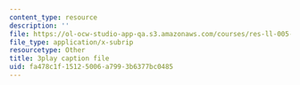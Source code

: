 ```yaml
---
content_type: resource
description: ''
file: https://ol-ocw-studio-app-qa.s3.amazonaws.com/courses/res-ll-005-mathematics-of-big-data-and-machine-learning-january-iap-2020/fa478c1f15125006a7993b6377bc0485_5RqTJWf1l_A.vtt
file_type: application/x-subrip
resourcetype: Other
title: 3play caption file
uid: fa478c1f-1512-5006-a799-3b6377bc0485
---
```

